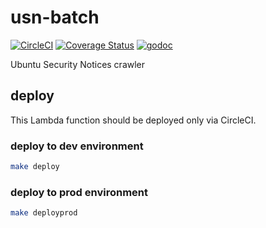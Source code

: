# usn-batch

[![CircleCI](https://circleci.com/gh/oke-py/usn-batch.svg?style=svg)](https://circleci.com/gh/oke-py/usn-batch)
[![Coverage Status](https://coveralls.io/repos/github/oke-py/usn-batch/badge.svg?branch=master)](https://coveralls.io/github/oke-py/usn-batch?branch=master)
[![godoc](https://godoc.org/github.com/oke-py/usn-batch?status.svg)](https://godoc.org/github.com/oke-py/usn-batch)

Ubuntu Security Notices crawler

## deploy

This Lambda function should be deployed only via CircleCI.

###  deploy to dev environment

```bash
make deploy
```

### deploy to prod environment

```bash
make deployprod
```
